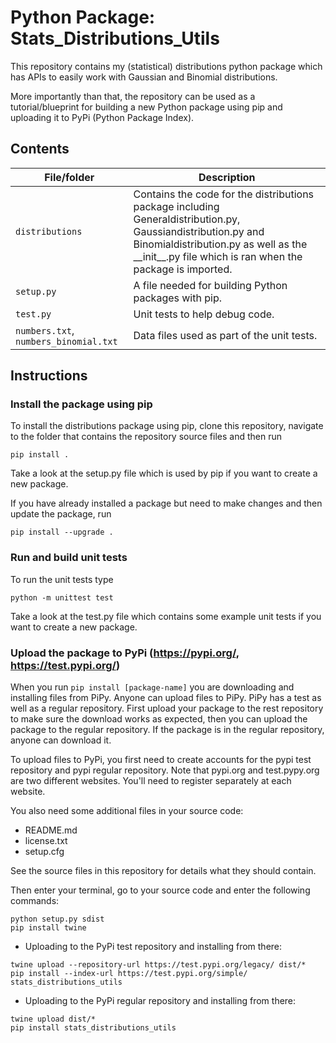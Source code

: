 # Python Package: Stats_Distributions_Utils
This repository contains my (statistical) distributions python package which has APIs to easily work with Gaussian and Binomial distributions.

More importantly than that, the repository can be used as a tutorial/blueprint for building a new Python package using pip and uploading it to PyPi (Python Package Index).

## Contents

| File/folder                             | Description                                                                 |
|-----------------------------------------|-----------------------------------------------------------------------------|
| `distributions`                         | Contains the code for the distributions package including                                                                               Generaldistribution.py, Gaussiandistribution.py and Binomialdistribution.py                                                             as well as the \_\_init\_\_.py file which is ran when the                                                                               package is imported.                                                        |
| `setup.py`                              | A file needed for building Python packages with pip.                        |
| `test.py`                               | Unit tests to help debug code.                                              |
| `numbers.txt`, `numbers_binomial.txt`   | Data files used as part of the unit tests.                                  |

## Instructions

### Install the package using pip

To install the distributions package using pip, clone this repository, navigate to the folder that contains the repository source files and then run

```
pip install .
```

Take a look at the setup.py file which is used by pip if you want to create a new package.

If you have already installed a package but need to make changes and then update the package, run

```
pip install --upgrade .
```

### Run and build unit tests

To run the unit tests type

```
python -m unittest test
```

Take a look at the test.py file which contains some example unit tests if you want to create a new package.

### Upload the package to PyPi (https://pypi.org/, https://test.pypi.org/)

When you run ```pip install [package-name]``` you are downloading and installing files from PiPy. Anyone can upload files to PiPy. PiPy has a test as well as a regular repository. First upload your package to the rest repository to make sure the download works as expected, then you can upload the package to the regular repository. If the package is in the regular repository, anyone can download it.

To upload files to PyPi, you first need to create accounts for the pypi test repository and pypi regular repository. Note that pypi.org and test.pypy.org are two different websites. You'll need to register separately at each website. 

You also need some additional files in your source code:
- README.md
- license.txt
- setup.cfg

See the source files in this repository for details what they should contain.

Then enter your terminal, go to your source code and enter the following commands:

```
python setup.py sdist
pip install twine
```

- Uploading to the PyPi test repository and installing from there:
```
twine upload --repository-url https://test.pypi.org/legacy/ dist/*
pip install --index-url https://test.pypi.org/simple/ stats_distributions_utils
```

- Uploading to the PyPi regular repository and installing from there:
```
twine upload dist/*
pip install stats_distributions_utils
```


